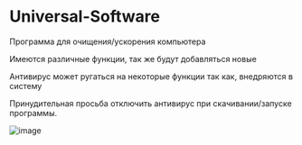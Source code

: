 # Universal-Software

Программа для очищения/ускорения компьютера

Имеются различные функции, так же будут добавляться новые

Антивирус может ругаться на некоторые функции так как, внедряются в систему

Принудительная просьба отключить антивирус при скачивании/запуске программы.

![image](https://user-images.githubusercontent.com/86116156/197784352-448cc638-982d-47d8-bbdd-7145eb0ac333.png)
